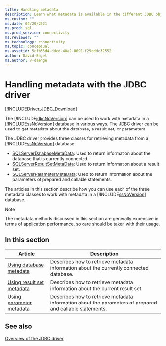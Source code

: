 ```yaml
---
title: Handling metadata
description: Learn what metadata is available in the different JDBC objects when using the JDBC Driver for SQL Server.
ms.custom: ""
ms.date: 04/20/2021
ms.prod: sql
ms.prod_service: connectivity
ms.reviewer: ""
ms.technology: connectivity
ms.topic: conceptual
ms.assetid: 5cfb35d4-ddcd-40a2-8091-f29cddc32552
author: David-Engel
ms.author: v-daenge
---
```

# Handling metadata with the JDBC driver

[!INCLUDE[Driver_JDBC_Download](../../includes/driver_jdbc_download.md)]

The [!INCLUDE[jdbcNoVersion](../../includes/jdbcnoversion_md.md)] can be used to work with metadata in a [!INCLUDE[ssNoVersion](../../includes/ssnoversion-md.md)] database in various ways. The JDBC driver can be used to get metadata about the database, a result set, or parameters.

The JDBC driver provides three classes for retrieving metadata from a [!INCLUDE[ssNoVersion](../../includes/ssnoversion-md.md)] database:

- [SQLServerDatabaseMetaData](reference/sqlserverdatabasemetadata-class.md): Used to return information about the database that is currently connected.
- [SQLServerResultSetMetaData](reference/sqlserverresultsetmetadata-class.md): Used to return information about a result set.
- [SQLServerParameterMetaData](reference/sqlserverparametermetadata-class.md): Used to return information about the parameters of prepared and callable statements.

The articles in this section describe how you can use each of the three metadata classes to work with metadata in a [!INCLUDE[ssNoVersion](../../includes/ssnoversion-md.md)] database.

> [!NOTE]
> The metadata methods discussed in this section are generally expensive in terms of application performance, so care should be taken with their usage.

## In this section

|Article|Description|
|-----------|-----------------|
|[Using database metadata](using-database-metadata.md)|Describes how to retrieve metadata information about the currently connected database.|
|[Using result set metadata](using-result-set-metadata.md)|Describes how to retrieve metadata information about the current result set.|
|[Using parameter metadata](using-parameter-metadata.md)|Describes how to retrieve metadata information about the parameters of prepared and callable statements.|

## See also

[Overview of the JDBC driver](overview-of-the-jdbc-driver.md)
